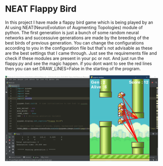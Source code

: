 # NEAT Flappy Bird
In this project I have made a flappy bird game which is being played by an AI using NEAT(NeuroEvolution of Augmenting Topologies) module of python.
The first generation is just a bunch of some random neural networks and successuive generations are made by the breeding of the best birds of previous generation.
You can change the configurations according to you in the configuration file but that's not advisable as these are the best settings that I came through.
Just see the requirements file and check if these modules are present in your pc or not.
And just run the flappy.py and see the magic happen.
if you dont want to see the red lines then you can set DRAW_LINES=False in the starting of the program.

![](s1.png)

